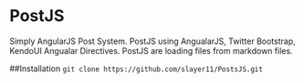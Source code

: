 # PostJS
Simply AngularJS Post System.
PostJS using AngualarJS, Twitter Bootstrap, KendoUI Angualar Directives. 
PostJS are loading files from markdown files.

##Installation
`git clone https://github.com/slayer11/PostsJS.git`
